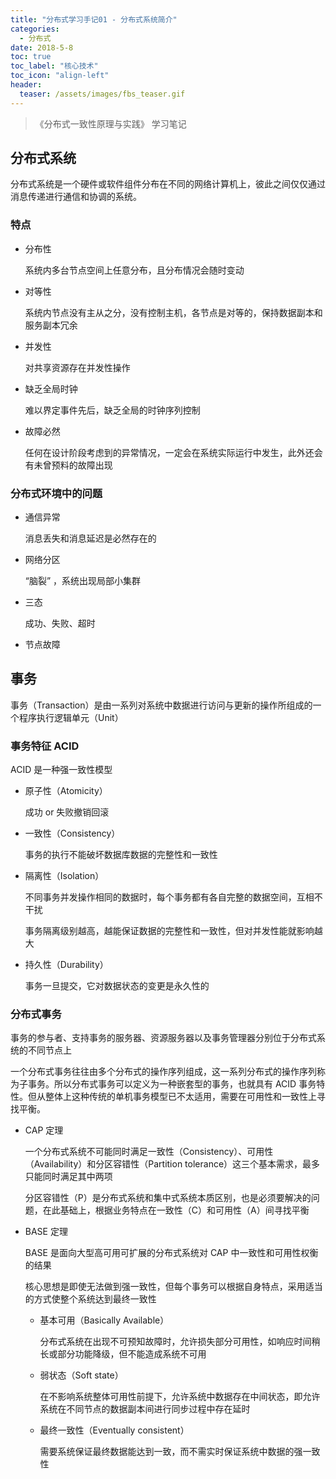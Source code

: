 ```yaml
---
title: "分布式学习手记01 - 分布式系统简介"
categories:
  - 分布式
date: 2018-5-8
toc: true
toc_label: "核心技术"
toc_icon: "align-left"
header:
  teaser: /assets/images/fbs_teaser.gif
---
```


> 《分布式一致性原理与实践》 学习笔记

## 分布式系统

分布式系统是一个硬件或软件组件分布在不同的网络计算机上，彼此之间仅仅通过消息传递进行通信和协调的系统。

### 特点

- 分布性

  系统内多台节点空间上任意分布，且分布情况会随时变动

- 对等性

  系统内节点没有主从之分，没有控制主机，各节点是对等的，保持数据副本和服务副本冗余

- 并发性

  对共享资源存在并发性操作

- 缺乏全局时钟

  难以界定事件先后，缺乏全局的时钟序列控制

- 故障必然

  任何在设计阶段考虑到的异常情况，一定会在系统实际运行中发生，此外还会有未曾预料的故障出现

### 分布式环境中的问题

- 通信异常

  消息丢失和消息延迟是必然存在的

- 网络分区

  “脑裂” ，系统出现局部小集群

- 三态

  成功、失败、超时

- 节点故障

## 事务

事务（Transaction）是由一系列对系统中数据进行访问与更新的操作所组成的一个程序执行逻辑单元（Unit）

### 事务特征 ACID

ACID 是一种强一致性模型

- 原子性（Atomicity）

  成功 or 失败撤销回滚

- 一致性（Consistency）

  事务的执行不能破坏数据库数据的完整性和一致性

- 隔离性（Isolation）

  不同事务并发操作相同的数据时，每个事务都有各自完整的数据空间，互相不干扰

  事务隔离级别越高，越能保证数据的完整性和一致性，但对并发性能就影响越大

- 持久性（Durability）

  事务一旦提交，它对数据状态的变更是永久性的

### 分布式事务

事务的参与者、支持事务的服务器、资源服务器以及事务管理器分别位于分布式系统的不同节点上

一个分布式事务往往由多个分布式的操作序列组成，这一系列分布式的操作序列称为子事务。所以分布式事务可以定义为一种嵌套型的事务，也就具有 ACID 事务特性。但从整体上这种传统的单机事务模型已不太适用，需要在可用性和一致性上寻找平衡。

- CAP 定理

  一个分布式系统不可能同时满足一致性（Consistency）、可用性（Availability）和分区容错性（Partition tolerance）这三个基本需求，最多只能同时满足其中两项

  分区容错性（P）是分布式系统和集中式系统本质区别，也是必须要解决的问题，在此基础上，根据业务特点在一致性（C）和可用性（A）间寻找平衡

- BASE 定理

  BASE 是面向大型高可用可扩展的分布式系统对 CAP 中一致性和可用性权衡的结果

  核心思想是即使无法做到强一致性，但每个事务可以根据自身特点，采用适当的方式使整个系统达到最终一致性

  - 基本可用（Basically Available）

    分布式系统在出现不可预知故障时，允许损失部分可用性，如响应时间稍长或部分功能降级，但不能造成系统不可用

  - 弱状态（Soft state）

    在不影响系统整体可用性前提下，允许系统中数据存在中间状态，即允许系统在不同节点的数据副本间进行同步过程中存在延时

  - 最终一致性（Eventually consistent）

    需要系统保证最终数据能达到一致，而不需实时保证系统中数据的强一致性
